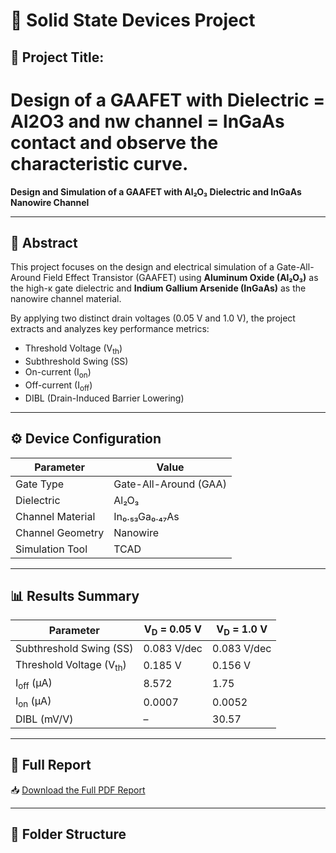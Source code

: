 # 📘 Solid State Devices Project

## 🧪 Project Title:
# Design of a GAAFET with Dielectric = Al2O3 and nw channel = InGaAs contact and observe the characteristic curve.


**Design and Simulation of a GAAFET with Al₂O₃ Dielectric and InGaAs Nanowire Channel**

---

## 📄 Abstract

This project focuses on the design and electrical simulation of a Gate-All-Around Field Effect Transistor (GAAFET) using **Aluminum Oxide (Al₂O₃)** as the high-κ gate dielectric and **Indium Gallium Arsenide (InGaAs)** as the nanowire channel material.

By applying two distinct drain voltages (0.05 V and 1.0 V), the project extracts and analyzes key performance metrics:
- Threshold Voltage (V<sub>th</sub>)
- Subthreshold Swing (SS)
- On-current (I<sub>on</sub>)
- Off-current (I<sub>off</sub>)
- DIBL (Drain-Induced Barrier Lowering)

---

## ⚙️ Device Configuration

| Parameter              | Value                         |
|------------------------|-------------------------------|
| Gate Type              | Gate-All-Around (GAA)         |
| Dielectric             | Al₂O₃                         |
| Channel Material       | In₀.₅₃Ga₀.₄₇As                |
| Channel Geometry       | Nanowire                      |
| Simulation Tool        | TCAD                          |

---

## 📊 Results Summary

| Parameter                  | V<sub>D</sub> = 0.05 V | V<sub>D</sub> = 1.0 V |
|----------------------------|------------------------|------------------------|
| Subthreshold Swing (SS)    | 0.083 V/dec            | 0.083 V/dec            |
| Threshold Voltage (V<sub>th</sub>) | 0.185 V              | 0.156 V                |
| I<sub>off</sub> (μA)       | 8.572                  | 1.75                   |
| I<sub>on</sub> (μA)        | 0.0007                 | 0.0052                 |
| DIBL (mV/V)                | –                      | 30.57                  |

---

## 📄 Full Report

📥 [Download the Full PDF Report](./Solid_State_Devices_Project_Report.pdf)

---

## 📁 Folder Structure


